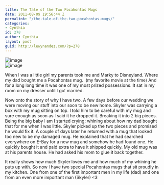 ```yaml
---
title: The Tale of the Two Pocahontas Mugs
date: 2011-08-09 19:56:44 Z
permalink: "/the-tale-of-the-two-pocahontas-mugs/"
categories:
- Cynthia
id: 278
author: Cynthia
layout: post
guid: http://lewynandez.com/?p=278
---
```


<img style="display:block;margin-right:auto;margin-left:auto;" alt="image" src="http://i1.wp.com/lewynandez.com/wp-content/uploads/2011/08/wpid-2011-08-09-13.27.33.jpg?w=793" data-recalc-dims="1" />

<img style="display:block;margin-right:auto;margin-left:auto;" alt="image" src="http://i2.wp.com/lewynandez.com/wp-content/uploads/2011/08/wpid-2011-08-09-13.27.56.jpg?w=793" data-recalc-dims="1" />

When I was a little girl my parents took me and Marky to Disneyland. Where my dad bought me a Pocahontas mug.  (my favorite movie at the time) And for a long long time it was one of my most prized possessions. It sat in my room on my dresser until I got married. 
  
Now onto the story of why I have two. A few days before our wedding we were moving our stuff into our soon to be new home. Skyler was carrying a box with my mug sitting on top. I told him to be careful with my mug and sure enough as soon as I said it he dropped it. Breaking it into 2 big pieces. Being the big baby I am I started crying; whining about how my dad bought that for me when I was little. Skyler picked up the two pieces and promised he would fix it. A couple of days later he returned with a mug that looked too new to be my damaged mug. He explained that he had searched everywhere on E-Bay for a new mug and somehow he had found one. He quickly bought it and paid extra to have it shipped quickly. My old mug was at his parents house. He had asked his mom to glue it back together. 
  
It really shows how much Skyler loves me and how much of my whining he puts up with. So now I have two special Pocahontas mugs that sit proudly in my kitchen. One from one of the first important men in my life (dad) and one from an even more important man (Skyler) <3